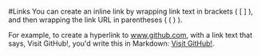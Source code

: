 #Links
You can create an inline link by wrapping link text in brackets ( [ ] ), and then wrapping the link URL in parentheses ( ( ) ).

For example, to create a hyperlink to www.github.com, with a link text that says, Visit GitHub!, you'd write this in Markdown: [Visit GitHub!](https://www.github.com).

